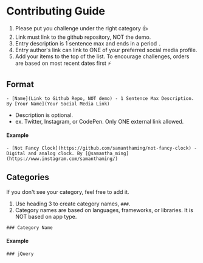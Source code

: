 # Contributing Guide

1. Please put you challenge under the right category 👍
2. Link must link to the github repository, NOT the demo.
3. Entry description is 1 sentence max and ends in a period `.`
4. Entry author's link can link to ONE of your preferred social media profile.
5. Add your items to the top of the list. To encourage challenges, orders are based on most recent dates first ⚡️

## Format

`- [Name](Link to Github Repo, NOT demo) - 1 Sentence Max Description. By [Your Name](Your Social Media Link)`

- Description is optional.
- ex. Twitter, Instagram, or CodePen. Only ONE external link allowed.

#### Example

`- [Not Fancy Clock](https://github.com/samanthaming/not-fancy-clock) - Digital and analog clock. By [@samantha_ming](https://www.instagram.com/samanthaming/)`

## Categories

If you don't see your category, feel free to add it.

1. Use heading 3 to create category names, `###`. 
2. Category names are based on languages, frameworks, or libraries. It is NOT based on app type.

`### Category Name`

#### Example

`### jQuery`

